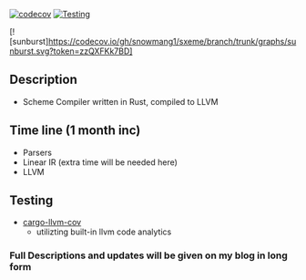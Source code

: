 [![codecov](https://codecov.io/gh/snowmang1/sxeme/branch/10-pipeline-creation/graph/badge.svg?token=zzQXFKk7BD)](https://codecov.io/gh/snowmang1/sxeme)
[![Testing](https://github.com/snowmang1/sxeme/actions/workflows/checks.yml/badge.svg?branch=trunk)](https://github.com/snowmang1/sxeme/actions/workflows/checks.yml)

[![sunburst]https://codecov.io/gh/snowmang1/sxeme/branch/trunk/graphs/sunburst.svg?token=zzQXFKk7BD]

## Description
- Scheme Compiler written in Rust, compiled to LLVM

## Time line (1 month inc)
- Parsers
- Linear IR (extra time will be needed here)
- LLVM

## Testing
- [cargo-llvm-cov](https://github.com/taiki-e/cargo-llvm-cov.git)
    - utilizting built-in llvm code analytics

### Full Descriptions and updates will be given on my blog in long form
